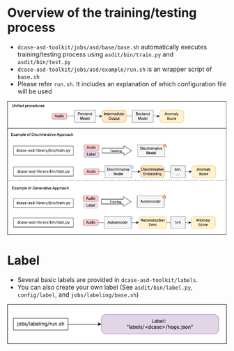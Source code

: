 
# Overview of the training/testing process

- `dcase-asd-toolkit/jobs/asd/base/base.sh` automatically executes training/testing process using `asdit/bin/train.py` and `asdit/bin/test.py`
- `dcase-asd-toolkit/jobs/asd/example/run.sh` is an wrapper script of `base.sh`
- Please refer `run.sh`. It includes an explanation of which configuration file will be used

![w:1000 center](./overview.drawio.png)


# Label

- Several basic labels are provided in `dcase-asd-toolkit/labels`.
- You can also create your own label (See `asdit/bin/label.py`, `config/label`, and `jobs/labeling/base.sh`)

![w:1000 center](./label.drawio.png)
